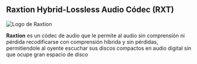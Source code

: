 ## Raxtion Hybrid-Lossless Audio Códec (RXT)
![Logo de Raxtion](https://raw.githubusercontent.com/pauloabr18/RXT/main/designs/logo.png)<br>

<b>Raxtion</b> es un códec de audio que le permite al audio sin comprensión ni pérdida recodificarse con comprensión híbrida y sin pérdidas, permitiendole al oyente escuchar sus discos compactos en audio digital sin que ocupe gran espacio de disco